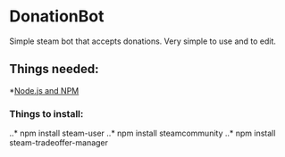 # DonationBot
Simple steam bot that accepts donations. Very simple to use and to edit. 

## Things needed:
*[Node.js and NPM](https://nodejs.org/en/)

### Things to install: 
..* npm install steam-user
..* npm install steamcommunity
..* npm install steam-tradeoffer-manager

